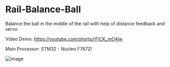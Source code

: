 # Rail-Balance-Ball
Balance the ball in the middle of the rail with help of distance feedback and servo.
                                                                            
Video Demo: https://youtube.com/shorts/rFiCK_mO4lw
                                                                
Main Processor: STM32 - Nucleo F767ZI

![image](https://user-images.githubusercontent.com/107272321/207519090-d0aa5e04-3373-43e7-ac87-5d9262d6cce1.png)


